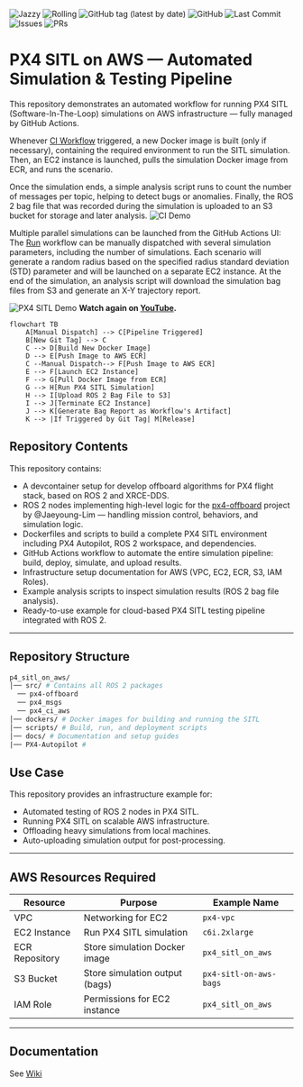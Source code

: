 ![Jazzy](https://github.com/iftahnaf/px4_sitl_on_aws/actions/workflows/jazzy.yml/badge.svg)
![Rolling](https://github.com/iftahnaf/px4_sitl_on_aws/actions/workflows/rolling.yml/badge.svg)
![GitHub tag (latest by date)](https://img.shields.io/github/v/tag/iftahnaf/px4_sitl_on_aws?label=tag&sort=semver)
![GitHub](https://img.shields.io/github/license/iftahnaf/px4_sitl_on_aws)
![Last Commit](https://img.shields.io/github/last-commit/iftahnaf/px4_sitl_on_aws)
![Issues](https://img.shields.io/github/issues/iftahnaf/px4_sitl_on_aws)
![PRs](https://img.shields.io/github/issues-pr/iftahnaf/px4_sitl_on_aws)


# PX4 SITL on AWS — Automated Simulation & Testing Pipeline

This repository demonstrates an automated workflow for running PX4 SITL (Software-In-The-Loop) simulations on AWS infrastructure — fully managed by GitHub Actions.

Whenever [CI Workflow](./.github/workflows/ci.yml) triggered, a new Docker image is built (only if necessary), containing the required environment to run the SITL simulation. Then, an EC2 instance is launched, pulls the simulation Docker image from ECR, and runs the scenario.

Once the simulation ends, a simple analysis script runs to count the number of messages per topic, helping to detect bugs or anomalies. Finally, the ROS 2 bag file that was recorded during the simulation is uploaded to an S3 bucket for storage and later analysis.
![CI Demo](docs/ci.gif)

Multiple parallel simulations can be launched from the GitHub Actions UI:
The [Run](./.github/workflows/run.yml) workflow can be manually dispatched with several simulation parameters, including the number of simulations. Each scenario will generate a random radius based on the specified radius standard deviation (STD) parameter and will be launched on a separate EC2 instance.
At the end of the simulation, an analysis script will download the simulation bag files from S3 and generate an X-Y trajectory report.

![PX4 SITL Demo](docs/px4_sitl_on_aws.gif)
**Watch again on [YouTube](https://www.youtube.com/watch?v=_BJRmg2FJDs&ab_channel=IftachNaftaly).**


```mermaid
flowchart TB
    A[Manual Dispatch] --> C[Pipeline Triggered]
    B[New Git Tag] --> C
    C --> D[Build New Docker Image]
    D --> E[Push Image to AWS ECR]
    C --Manual Dispatch--> F[Push Image to AWS ECR]
    E --> F[Launch EC2 Instance]
    F --> G[Pull Docker Image from ECR]
    G --> H[Run PX4 SITL Simulation]
    H --> I[Upload ROS 2 Bag File to S3]
    I --> J[Terminate EC2 Instance]
    J --> K[Generate Bag Report as Workflow's Artifact]
    K --> |If Triggered by Git Tag| M[Release]

```

## 	Repository Contents

This repository contains:

- A devcontainer setup for develop offboard algorithms for PX4 flight stack, based on ROS 2 and XRCE-DDS.
- ROS 2 nodes implementing high-level logic for the [px4-offboard](https://github.com/Jaeyoung-Lim/px4-offboard) project by @Jaeyoung-Lim — handling mission control, behaviors, and simulation logic.
- Dockerfiles and scripts to build a complete PX4 SITL environment including PX4 Autopilot, ROS 2 workspace, and dependencies.
- GitHub Actions workflow to automate the entire simulation pipeline: build, deploy, simulate, and upload results.
- Infrastructure setup documentation for AWS (VPC, EC2, ECR, S3, IAM Roles).
- Example analysis scripts to inspect simulation results (ROS 2 bag file analysis).
- Ready-to-use example for cloud-based PX4 SITL testing pipeline integrated with ROS 2.

---

## Repository Structure

```graphql
p4_sitl_on_aws/ 
│── src/ # Contains all ROS 2 packages 
  ── px4-offboard
  ── px4_msgs
  ── px4_ci_aws
│── dockers/ # Docker images for building and running the SITL
│── scripts/ # Build, run, and deployment scripts 
│── docs/ # Documentation and setup guides
|── PX4-Autopilot # 
```

## Use Case

This repository provides an infrastructure example for:

- Automated testing of ROS 2 nodes in PX4 SITL.
- Running PX4 SITL on scalable AWS infrastructure.
- Offloading heavy simulations from local machines.
- Auto-uploading simulation output for post-processing.

---

## AWS Resources Required

| Resource        | Purpose                            | Example Name                |
|----------------|------------------------------------|-----------------------------|
| VPC             | Networking for EC2                | `px4-vpc`                   |
| EC2 Instance    | Run PX4 SITL simulation           | `c6i.2xlarge`               |
| ECR Repository  | Store simulation Docker image     | `px4_sitl_on_aws`           |
| S3 Bucket       | Store simulation output (bags)    | `px4-sitl-on-aws-bags`      |
| IAM Role        | Permissions for EC2 instance      | `px4_sitl_on_aws`           |

---


## Documentation

See [Wiki](https://github.com/iftahnaf/px4_sitl_on_aws/wiki)



